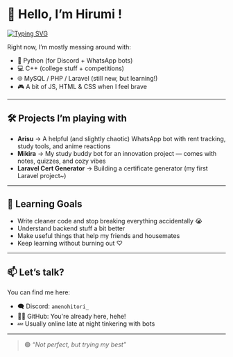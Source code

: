 
# 🚀 Hello, I’m Hirumi !

[![Typing SVG](https://readme-typing-svg.demolab.com?font=Fira+Code&weight=600&duration=3080&pause=12&center=true&vCenter=true&multiline=true&width=549&height=60&lines=Just+a+student+from+Malaysia;+who+enjoys+learning+how+to+code+for+fun!++)](https://git.io/typing-svg)


Right now, I’m mostly messing around with:
- 🐍 Python (for Discord + WhatsApp bots)
- 💻 C++ (college stuff + competitions)
- 🌐 MySQL / PHP / Laravel (still new, but learning!)
- 🎮 A bit of JS, HTML & CSS when I feel brave

---

## 🛠 Projects I’m playing with

- **Arisu** → A helpful (and slightly chaotic) WhatsApp bot with rent tracking, study tools, and anime reactions  
- **Mikira** → My study buddy bot for an innovation project — comes with notes, quizzes, and cozy vibes  
- **Laravel Cert Generator** → Building a certificate generator (my first Laravel project~)

---

## 🌱 Learning Goals

- Write cleaner code and stop breaking everything accidentally 😭
- Understand backend stuff a bit better
- Make useful things that help my friends and housemates
- Keep learning without burning out ♡

---

## 📫 Let’s talk?

You can find me here:
- 🗨 Discord: `amenohitori_`
- 🧑‍💻 GitHub: You're already here, hehe!
- 💤 Usually online late at night tinkering with bots

---

> 🟢 *“Not perfect, but trying my best”*
